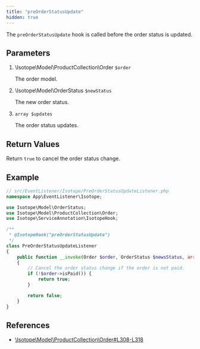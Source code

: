 ```yaml
---
title: "preOrderStatusUpdate"
hidden: true
---
```


The `preOrderStatusUpdate` hook is called before the order status is updated.

## Parameters

1. \Isotope\Model\ProductCollection\Order `$order` 

   The order model.

2. \Isotope\Model\OrderStatus `$newStatus`

    The new order status.

3. `array $updates`

    The order status updates.

## Return Values

Return `true` to cancel the order status change.

## Example

```php
// src/EventListener/Isotope/PreOrderStatusUpdateListener.php
namespace App\EventListener\Isotope;

use Isotope\Model\OrderStatus;
use Isotope\Model\ProductCollection\Order;
use Isotope\ServiceAnnotation\IsotopeHook;

/**
 * @IsotopeHook("preOrderStatusUpdate")
 */
class PreOrderStatusUpdateListener
{
    public function __invoke(Order $order, OrderStatus $newsStatus, array $updates): bool
    {
        // Cancel the order status change if the order is not paid.
        if (!$order->isPaid()) {
            return true;
        }

        return false;
    }
}
```

## References

* [\Isotope\Model\ProductCollection\Order#L308-L318](https://github.com/isotope/core/blob/2.8/system/modules/isotope/library/Isotope/Model/ProductCollection/Order.php##L308-L318)